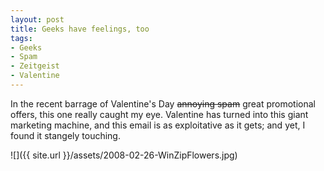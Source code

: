 ```yaml
---
layout: post
title: Geeks have feelings, too
tags:
- Geeks
- Spam
- Zeitgeist
- Valentine
---
```


In the recent barrage of Valentine's Day <strike>annoying 
spam</strike> great promotional offers, this one really caught my eye. 
Valentine has turned into this giant marketing machine, and this email is as 
exploitative as it gets; and yet, I found it stangely touching.

![]({{ site.url }}/assets/2008-02-26-WinZipFlowers.jpg)
